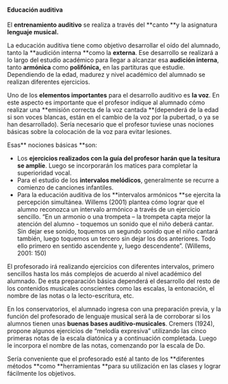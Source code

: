 #### Educación auditiva

El **entrenamiento auditivo** se realiza  a través del **canto **y la asignatura **lenguaje musical.**

La educación auditiva tiene como objetivo  desarrollar el oído del  alumnado, tanto la **audición interna **como la **externa**. Ese desarrollo se realizará a lo largo del estudio académico para llegar a alcanzar esa **audición interna**, tanto **armónica** como **polifónica,** en las partituras que estudie. Dependiendo de la edad, madurez y nivel académico del alumnado se realizan diferentes ejercicios.

Uno de los **elementos importantes** para el desarrollo auditivo es **la voz**. En este aspecto es importante que el profesor indique al alumnado cómo realizar una **emisión correcta de la voz cantada **\(dependerá de la edad si son voces blancas, están en el cambio  de la voz por la pubertad, o ya se han desarrollado\). Sería necesario que el profesor tuviese unas nociones básicas sobre la colocación de la voz para evitar lesiones.

Esas** nociones básicas **son:

* Los **ejercicios **realizados con la guía del profesor harán que la** tesitura se amplíe**. Luego se incorporarán los matices para completar la superioridad vocal.
* Para el estudio de los **intervalos melódicos**, generalmente se recurre a comienzo de canciones infantiles.
* Para la educación auditiva de los **intervalos armónicos **se ejercita la percepción simultánea. Willems \(2001\)  plantea cómo lograr que el alumno reconozca un intervalo armónico a través de un ejercicio sencillo. “En un armonio o una trompeta – la trompeta capta mejor la atención del alumno -  toquemos un sonido que el niño deberá cantar. Sin dejar ese sonido, toquemos un segundo sonido que el niño cantará también, luego toquemos un tercero sin dejar los dos anteriores. Todo ello primero en sentido ascendente y, luego descendente”. \(Willems, 2001: 150\)

El profesorado irá realizando ejercicios con diferentes intervalos, primero sencillos hasta los más complejos de acuerdo al nivel académico del alumnado. De esta preparación básica dependerá el desarrollo del resto de los contenidos musicales conscientes como las escalas, la entonación, el nombre de las notas o la lecto-escritura, etc.

En los conservatorios, el alumnado ingresa con una preparación previa, y la función del profesorado de lenguaje musical será la de corroborar si los alumnos tienen unas **buenas bases auditivo-musicales**. Cremers \(1924\), propone algunos ejercicios de “melodía expresiva” utilizando las cinco primeras notas de la escala diatónica y a continuación completada. Luego le incorpora el nombre de las notas, comenzando por la escala de Do.

Sería conveniente que el profesorado esté al tanto de los **diferentes métodos **como **herramientas **para su utilización en las clases y lograr fácilmente los objetivos.

